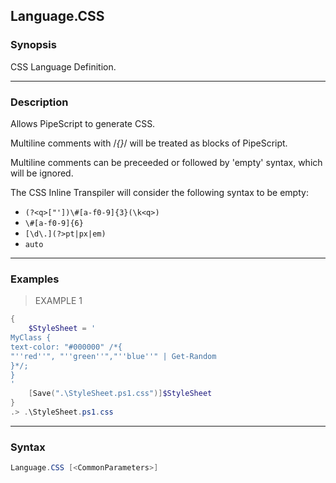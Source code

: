 Language.CSS
------------

### Synopsis
CSS Language Definition.

---

### Description

Allows PipeScript to generate CSS.

Multiline comments with /*{}*/ will be treated as blocks of PipeScript.

Multiline comments can be preceeded or followed by 'empty' syntax, which will be ignored.

The CSS Inline Transpiler will consider the following syntax to be empty:

* ```(?<q>["'])\#[a-f0-9]{3}(\k<q>)```
* ```\#[a-f0-9]{6}```
* ```[\d\.](?>pt|px|em)```
* ```auto```

---

### Examples
> EXAMPLE 1

```PowerShell
{
    $StyleSheet = '
MyClass {
text-color: "#000000" /*{
"''red''", "''green''","''blue''" | Get-Random
}*/;
}
'
    [Save(".\StyleSheet.ps1.css")]$StyleSheet
}
.> .\StyleSheet.ps1.css
```

---

### Syntax
```PowerShell
Language.CSS [<CommonParameters>]
```
